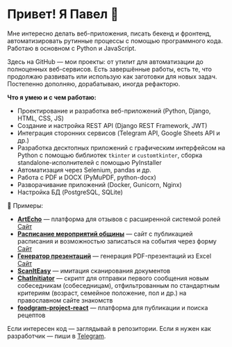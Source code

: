 # Привет! Я Павел 👋

Мне интересно делать веб-приложения, писать бекенд и фронтенд, автоматизировать рутинные процессы с помощью программного кода. Работаю в основном с Python и JavaScript.

Здесь на GitHub — мои проекты: от утилит для автоматизации до полноценных веб-сервисов. Есть завершённые работы, есть те, что продолжаю развивать или использую как заготовки для новых задач. Постепенно дополняю, дорабатываю, иногда рефакторю.

**Что я умею и с чем работаю:**

* Проектирование и разработка веб-приложений (Python, Django, HTML, CSS, JS)
* Создание и настройка REST API (Django REST Framework, JWT)
* Интеграция сторонних сервисов (Telegram API, Google Sheets API и др.)
* Разработка десктопных приложений с графическим интерфейсом на Python с помощью библиотек `tkinter` и `customtkinter`, сборка standalone-исполнителей с помощью PyInstaller
* Автоматизация через Selenium, pandas и др.
* Работа с PDF и DOCX (PyMuPDF, python-docx)
* Разворачивание приложений (Docker, Gunicorn, Nginx)
* Настройка БД (PostgreSQL, SQLite)

📌 Примеры:

* **[ArtEcho](https://github.com/HermannRorshach/artecho)** — платформа для отзывов с расширенной системой ролей
  [Сайт](https://artecho.pythonanywhere.com/demo/welcome/)
* **[Расписание мероприятий общины](https://github.com/HermannRorshach/breakfast-lecture-planner)** — сайт с публикацией расписания и возможностью записаться на события через форму
  [Сайт](https://www.malone.guru/)
* **[Генератор презентаций](https://github.com/HermannRorshach/PresentationGenerator)** — генерация PDF-презентаций из Excel
  [Сайт](https://createpresentation.pythonanywhere.com/)
* **[ScanItEasy](https://github.com/HermannRorshach/ScanItEasy)** — имитация сканирования документов
* **[ChatInitiator](https://github.com/HermannRorshach/ChatInitiator)** — скрипт для отправки первого сообщения новым собеседникам (собеседницам), отфильтрованным по стандартным критериям (возраст, семейное положение, пол и др.) на православном сайте знакомств
* **[foodgram-project-react](https://github.com/HermannRorshach/foodgram-project-react)** — платформа для публикации и поиска рецептов

Если интересен код — заглядывай в репозитории. Если я нужен как разработчик — пиши в [Telegram](https://t.me/realpavelb).
